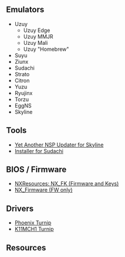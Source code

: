 ## Emulators
- Uzuy
  - Uzuy Edge
  - Uzuy MMJR
  - Uzuy Mali
  - Uzuy "Homebrew"
- Suyu
- Ziunx
- Sudachi
- Strato
- Citron
- Yuzu
- Ryujinx
- Torzu
- EggNS
- Skyline
## Tools
- [Yet Another NSP Updater for Skyline](https://github.com/nozwock/yanu)
- [Installer for Sudachi](https://github.com/Justinzzz69/Installer-for-Sudachi)
## BIOS / Firmware
- [NXResources: NX_FK (Firmware and Keys)](https://github.com/NXResources/NX_FK/releases)
- [NX_Firmware (FW only)](https://github.com/THZoria/NX_Firmware/releases)
## Drivers
- [Phoenix Turnip](https://github.com/Phoenix-Dev-0/Turnip-Drivers)
- [K11MCH1 Turnip](https://github.com/K11MCH1/AdrenoToolsDrivers)
## Resources

